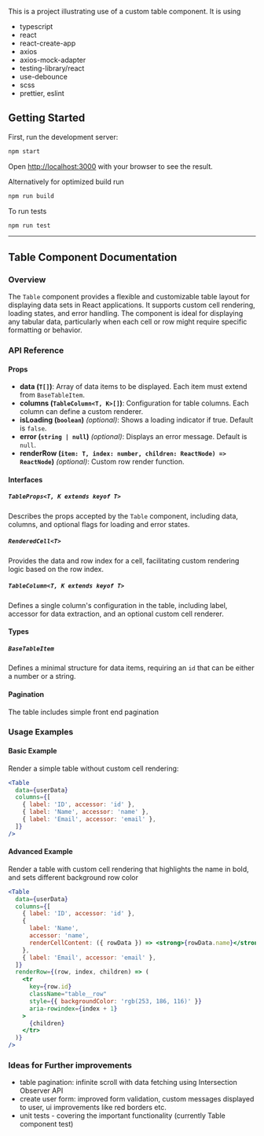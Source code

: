 This is a project illustrating use of a custom table component.
It is using

- typescript
- react
- react-create-app
- axios
- axios-mock-adapter
- testing-library/react
- use-debounce
- scss
- prettier, eslint

## Getting Started

First, run the development server:

```bash
npm start
```

Open [http://localhost:3000](http://localhost:3000) with your browser to see the result.

Alternatively for optimized build run

```bash
npm run build
```

To run tests

```bash
npm run test
```

---

## Table Component Documentation

### Overview

The `Table` component provides a flexible and customizable table layout for displaying data sets in React applications. It supports custom cell rendering, loading states, and error handling. The component is ideal for displaying any tabular data, particularly when each cell or row might require specific formatting or behavior.

### API Reference

#### Props

- **data (`T[]`)**: Array of data items to be displayed. Each item must extend from `BaseTableItem`.
- **columns (`TableColumn<T, K>[]`)**: Configuration for table columns. Each column can define a custom renderer.
- **isLoading (`boolean`)** _(optional)_: Shows a loading indicator if true. Default is `false`.
- **error (`string | null`)** _(optional)_: Displays an error message. Default is `null`.
- **renderRow (`item: T, index: number, children: ReactNode) => ReactNode`)** _(optional)_: Custom row render function.

#### Interfaces

##### `TableProps<T, K extends keyof T>`

Describes the props accepted by the `Table` component, including data, columns, and optional flags for loading and error states.

##### `RenderedCell<T>`

Provides the data and row index for a cell, facilitating custom rendering logic based on the row index.

##### `TableColumn<T, K extends keyof T>`

Defines a single column's configuration in the table, including label, accessor for data extraction, and an optional custom cell renderer.

#### Types

##### `BaseTableItem`

Defines a minimal structure for data items, requiring an `id` that can be either a number or a string.

#### Pagination

The table includes simple front end pagination 

### Usage Examples

#### Basic Example

Render a simple table without custom cell rendering:

```jsx
<Table
  data={userData}
  columns={[
    { label: 'ID', accessor: 'id' },
    { label: 'Name', accessor: 'name' },
    { label: 'Email', accessor: 'email' },
  ]}
/>
```

#### Advanced Example

Render a table with custom cell rendering that highlights the name in bold, and sets different background row color

```jsx
<Table
  data={userData}
  columns={[
    { label: 'ID', accessor: 'id' },
    {
      label: 'Name',
      accessor: 'name',
      renderCellContent: ({ rowData }) => <strong>{rowData.name}</strong>,
    },
    { label: 'Email', accessor: 'email' },
  ]}
  renderRow={(row, index, children) => (
    <tr
      key={row.id}
      className="table__row"
      style={{ backgroundColor: 'rgb(253, 186, 116)' }}
      aria-rowindex={index + 1}
    >
      {children}
    </tr>
  )}
/>
```

### Ideas for Further improvements

- table pagination: infinite scroll with data fetching using Intersection Observer API
- create user form: improved form validation, custom messages displayed to user, ui improvements like red borders etc.
- unit tests - covering the important functionality (currently Table component test)



